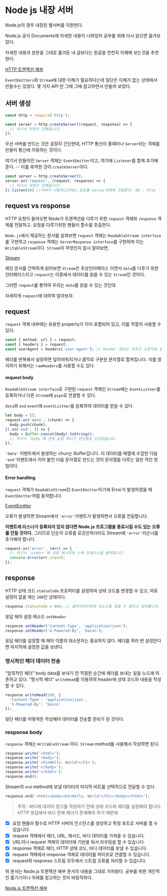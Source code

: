 # Node js 내장 서버

Node.js의 경우 내장된 웹서버를 지원한다.

Node.js 공식 Documents에 자세한 내용이 나와있어 공부를 위해 다시 읽으면 옮겨보았다.

자세한 내용과 본문을 그대로 옮겨둔 내 글보다는 원글을 천천히 이해해 보는것을 추천한다.

[HTTP 트랜젝션 해부](https://nodejs.org/ko/docs/guides/anatomy-of-an-http-transaction/)

`EventEmitters`와 `Stream`에 대한 이해가 필요하다는데 일단은 이해가 없는 상태에서 만들수는 있었다. 몇 가지 API 만 그때 그때 참고하면서 만들어 보았다.

## 서버 생성
```js
const http = require('http');

const server = http.createServer((request, response) => {
  // 여기서 작업이 진행됩니다!
});
```

우선 서버를 만드는 것은 굉장히 간단한데, HTTP 통신이 올때마나 `Server`라는 객체를 만들어 통신에 이용하는 것이다.

여기서 만들어진 `Server` 객체는 `EventEmitter`이고, 여기에 `Listener`를 함께 추가해준다. -- 이를 축약한 것이 `createServer`이다.

```js
const server = http.createServer();
server.on('request', (request, response) => {
  // 여기서 작업이 진행됩니다!
}).listen(80) //서버가 사용하고자하는 포트를 server객체에 전달한다. 80 : http
```

## request vs response

HTTP 요청이 들어오면 Node가 트랜잭션을 다루기 위한 `request` 객체와 `response` 객체를 전달하고. 요청을 다루기위한 핸들러 함수를 호출한다.

`Node.js`에서 제공하는 문서를 살펴보면 `request` 객체는 `ReadableStream interface`를 구현하고 `response` 객체는 `ServerResponse interface`를 구현하며 이는 `WritableStream`이다.
`Stream`이 무엇인지 잠시 알아보면,

[Stream](./Stream.md)

해당 문서를 간략하게 읽어보면
`Stream`은 추상인터페이스 이면서 `data`를 다루기 위한 인터페이스이고
`request`는 이중에서 데이터를 읽을 수 있는 `Stream`인 것이다.

그러면 `request`를 통하여 우리는 `data`를 읽을 수 있는 것인데

자세하게 `request`에 대하여 알아보자.

## request

`request` 객체 내부에는 유용한 property가 이미 포함되어 있고, 이를 적절히 사용할 수 있다.

```js
const { method, url } = request;
const { headers } = request;
const userAgent = headers['user-agent']; // header 정보는 무조건 소문자로 들어온다.
```

헤더를 반복해서 설정하면 덮어씌워지거나 콤막로 구분된 문자열로 합쳐집니다.
이를 방지하기 위해서는 `rawHeaders`를 사용할 수도 있다.

#### request body

`ReadableStream interface`로 구현된 `request` 객체인 `Stream`에는 `EventListner`를 등록하거나 다른 `Stream`에 `pipe`로 연결할 수 있다.

`data`와 `end` `event`에 `eventListner`를 등록하여 데이터를 받을 수 있다.

```js
let body = [];
request.on('data', (chunk) => {
  body.push(chunk);
}).on('end', () => {
  body = Buffer.concat(body).toString();
  // 여기서 `body`에 전체 요청 바디가 문자열로 담겨있습니다.
});
```
`'data'` 이벤트에서 발생하는 chun는 Buffer입니다.
이 데이터를 배열에 수잡한 다음 `'end'`이벤트에서 이어 붙인 다음 문자열로 만드는 것이 문자열을 다루는 일반 적인 방법이다.

#### Error handling

`request` 객체가 `ReadableStream`인 `EventEmitter`이기에 Error가 발생하였을 때 `EventEmitter`처럼 동작합니다.

[EventEmitter](./EventEmitter.md)

오류가 발생하면 Stream에서 `'error'`이벤트가 발생하면서 오류를 전달합니다.

**이벤트에 리스너가 등록되어 있지 않다면 Node.js 프로그램을 종료시킬 수도 있는 오류를 던질 것이다.**
그러므로 단순히 오류를 로깅만하더라도 Stream에 `'error'`리슨너를 추가해야 합니다.


```js
request.on('error', (err) => {
  // 여기서 `stderr`에 오류 메시지와 스택 트레이스를 출력합니다.
  console.error(err.stack);
});
```

## response

HTTP 상태 코드 `statusCode` 프로퍼티를 설정하여 상태 코드를 변경할 수 있고, 따로 설정이 없을 때는 `200`인 상태이다.

```js
response.statusCode = 404; // 클라이언트에게 리소스를 찾을 수 없다고 알려줍니다.
```

응답 헤어 설정 메소드 `setHeader`

```js
response.setHeader('Content-Type', 'application/json');
response.setHeader('X-Powered-By', 'bacon');
```
응답 헤더를 설정할 때 헤어 이름의 대소문자는 중요하지 않다. 헤더를 여러 번 설정한다면 마지막에 설정한 값을 보낸다.

### 명시적인 헤더 데이터 전송

"암묵적인 헤더" body data를 보내기 전 적절한 순간에 헤더를 보내는 일을 노드에 의존하고 있다.
"명시적 헤더" `writeHead`를 이용하여 header에 상태 코드와 내용을 작성할 수 있다.

```js
response.writeHead(200, {
  'Content-Type': 'application/json',
  'X-Powered-By': 'bacon'
});
```

일단 헤더를 어떻게든 작성해야 데이터를 전송할 준비가 된 것이다.

### response body

`response` 객체는 `WritableStream` 이다.
`Stream` method를 사용해서 작성하면 된다.

```js
response.write('<html>');
response.write('<body>');
response.write('<h1>Hello, World!</h1>');
response.write('</body>');
response.write('</html>');
response.end();
```

Stream의 `end` method에 보낼 데이터의 마지막 비트를 선택적으로 전달할 수 있다.

```js
response.end('<html><body><h1>Hello, World!</h1></body></html>');
```

> 주의 : 바디에 데이터 청크를 작성하기 전에 상태 코드와 헤더를 설정해야 합니다. HTTP 응답에서 바디 전에 헤더가 존재해야 하기 때문에

- [x] 요청 핸들러 함수로 HTTP 서버의 인스턴스를 생성하고 특정 포트로 서버를 열 수 있습니다.
- [x] request 객체에서 헤더, URL, 메서드, 바디 데이터를 가져올 수 있습니다.
- [x] URL이나 request 객체의 데이터에 기반을 둬서 라우팅을 할 수 있습니다.
- [x] response 객체로 헤더, HTTP 상태 코드, 바디 데이터를 보낼 수 있습니다.
- [x] request 객체에서 response 객체로 데이터를 파이프로 연결할 수 있습니다.
- [x] request와 response 스트림 모두에서 스트림 오류를 처리할 수 있습니다.

위 문서는 Node.js 트랜잭션 해부 문서의 내용을 그대로 가져왔다.
공부를 위한 개인적인 옮기기이니 아래를 참고하는 것이 바람직하다.

[Node.js 트랜잭션 해부](https://nodejs.org/ko/docs/guides/anatomy-of-an-http-transaction/)
